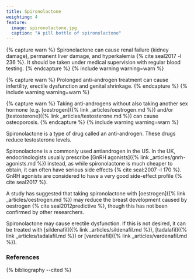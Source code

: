 ```yaml
---
title: Spironolactone
weighting: 4
feature:
  image: spironolactone.jpg
  caption: "A pill bottle of spironolactone"
---
```


{% capture warn %}
Spironolactone can cause renal failure (kidney damage), permanent liver damage, and hyperkalemia {% cite seal2017 -l 236 %}. It should be taken under medical supervision with regular blood testing.
{% endcapture %}
{% include warning warning=warn %}

{% capture warn %}
Prolonged anti-androgen treatment can cause infertility, erectile dysfunction and genital shrinkage.
{% endcapture %}
{% include warning warning=warn %}

{% capture warn %}
Taking anti-androgens without also taking another sex hormone (e.g. [oestrogen]({% link _articles/oestrogen.md %}) and/or [testosterone]({% link _articles/testosterone.md %}) can cause osteoporosis.
{% endcapture %}
{% include warning warning=warn %}

Spironolactone is a type of drug called an anti-androgen. These drugs reduce testosterone levels.

Spironolactone is a commonly used antiandrogen in the US. In the UK, endocrinologists usually prescribe [GnRH agonists]({% link _articles/gnrh-agonists.md %}) instead, as while spironolactone is much cheaper to obtain, it can often have serious side effects {% cite seal:2007 -l 170 %}. GnRH agonists are considered to have a very good side-effect profile {% cite seal2017 %}.

A study has suggested that taking spironolactone with [oestrogen]({% link _articles/oestrogen.md %}) may reduce the breast development caused by oestrogen {% cite seal2012predictive %}, though this has not been confirmed by other researchers.

Spironolactone may cause erectile dysfunction. If this is not desired, it can be treated with [sildenafil]({% link _articles/sildenafil.md %}), [tadalafil]({% link _articles/tadalafil.md %}) or [vardenafil]({% link _articles/vardenafil.md %}).

### References

{% bibliography --cited %}